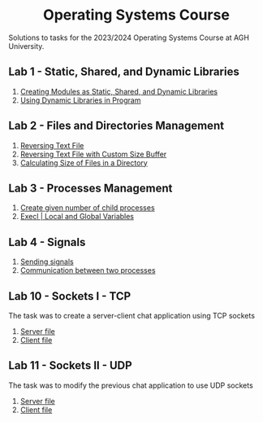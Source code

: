 <h1 align="center">Operating Systems Course</h1>
Solutions to tasks for the 2023/2024 Operating Systems Course at AGH University.

## Lab 1 - Static, Shared, and Dynamic Libraries
1. [Creating Modules as Static, Shared, and Dynamic Libraries](https://github.com/Wenszel/agh-operating-systems/blob/main/lab01/Makefile)
2. [Using Dynamic Libraries in Program](https://github.com/Wenszel/agh-operating-systems/blob/main/lab01/dynamic_client.c)

## Lab 2 - Files and Directories Management
1. [Reversing Text File](https://github.com/Wenszel/agh-operating-systems/blob/main/lab02/reverse.c)
2. [Reversing Text File with Custom Size Buffer](https://github.com/Wenszel/agh-operating-systems/blob/main/lab02/reverse2.c)
3. [Calculating Size of Files in a Directory](https://github.com/Wenszel/agh-operating-systems/blob/main/lab02/reader.c)

## Lab 3 - Processes Management
1. [Create given number of child processes](https://github.com/Wenszel/agh-operating-systems/blob/main/lab03/1.c)
1. [Execl | Local and Global Variables](https://github.com/Wenszel/agh-operating-systems/blob/main/lab03/2.c)

## Lab 4 - Signals
1. [Sending signals](https://github.com/Wenszel/agh-operating-systems/blob/main/lab04/1.c)
2. [Communication between two processes](https://github.com/Wenszel/agh-operating-systems/blob/main/lab04/catcher.c)


## Lab 10 - Sockets I - TCP
The task was to create a server-client chat application using TCP sockets
1. [Server file](https://github.com/Wenszel/agh-operating-systems/blob/main/lab10/server.c)
2. [Client file](https://github.com/Wenszel/agh-operating-systems/blob/main/lab10/client.c)
## Lab 11 - Sockets II - UDP
The task was to modify the previous chat application to use UDP sockets
1. [Server file](https://github.com/Wenszel/agh-operating-systems/blob/main/lab11/server.c)
2. [Client file](https://github.com/Wenszel/agh-operating-systems/blob/main/lab11/client.c)